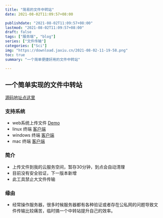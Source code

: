 ```yaml
---
title: "简易的文件中转站"
date: 2021-08-02T11:09:57+08:00

publishdate: "2021-08-02T11:09:57+08:00"
lastmod: "2021-08-02T11:09:57+08:00"
draft: false
tags: ["服务端", "blog"]
series: ["文件传输"]
categories: ["Sci"]
img: "https://download.jaxiu.cn/2021-08-02-11-19-58.png"
toc: true
summary: "一个简单便捷好用的文件中转站"

---
```


## 一个简单实现的文件中转站 

[源码地址点这里](https://github.com/hexiu/DownAndUpload) 

### 支持系统
- web系统上传文件  [Demo](http://up.jaxiu.cn/download/upload.html)
- linux 终端 [客户端](http://up.jaxiu.cn/download/client.linux)
- windows 终端 [客户端](http://up.jaxiu.cn/download/client.exe)
- mac 终端 [客户端](http://up.jaxiu.cn/download/client.mac)

### 简介
- 上传文件到我的云服务空间，暂存30分钟，到点会自动清理 
- 目前没有安全验证，下一版本新增 
- 此工具禁止大文件传输
  
### 缘由
- 经常操作服务器，很多时候服务器都有各种验证或者存在公私网的问题导致文件传输比较痛苦，临时搞一个中转站提升自己的效率。 
